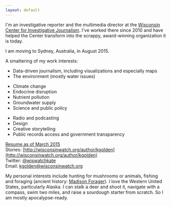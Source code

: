 ```yaml
---
layout: default
---
```


I'm an investigative reporter and the multimedia director at the [Wisconsin Center for Investigative Journalism](http://wisconsinwatch.org). I've worked there since 2010 and have helped the Center transform into the scrappy, award-winning organization it is today.

I am moving to Sydney, Australia, in August 2015.

A smattering of my work interests:

* Data-driven journalism, including visualizations and especially maps
* The environment (mostly water issues)
 - Climate change
 - Endocrine disruption
 - Nutrient pollution
 - Groundwater supply
 - Science and public policy
* Radio and podcasting
* Design
* Creative storytelling
* Public records access and government transparency

<a href="http://kategolden.org/resume.html">Resume as of March 2015</a>  
Stories: [http://wisconsinwatch.org/author/kgolden](http://wisconsinwatch.org/author/kgolden)  
Twitter: <a href="twitter.com/wiswatchkate">@wiswatchkate</a>  
Email: <kgolden@wisconsinwatch.org>

My personal interests include hunting for mushrooms or animals, fishing and foraging (ancient history: <a href="http://madisonforager.wordpress.com">Madison Forager</a>). I love the Western United States, particularly Alaska. I can stalk a deer and shoot it, navigate with a compass, swim two miles, and raise a sourdough starter from scratch. So I am mostly apocalypse-ready.

